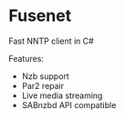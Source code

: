 # Fusenet

Fast NNTP client in C#

Features:

- Nzb support
- Par2 repair
- Live media streaming
- SABnzbd API compatible 
